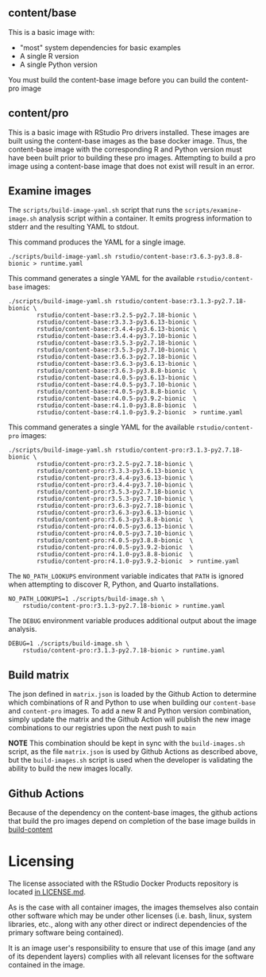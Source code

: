 ## content/base

This is a basic image with:

- "most" system dependencies for basic examples
- A single R version
- A single Python version

You must build the content-base image before you can build the content-pro image


## content/pro

This is a basic image with RStudio Pro drivers installed.  These images are built
using the content-base images as the base docker image. Thus, the content-base image
with the corresponding R and Python version must have been built prior to building
these pro images. Attempting to build a pro image using a content-base image that
does not exist will result in an error.


## Examine images

The `scripts/build-image-yaml.sh` script that runs the
`scripts/examine-image.sh` analysis script within a container. It emits
progress information to stderr and the resulting YAML to stdout.

This command produces the YAML for a single image.

```console
./scripts/build-image-yaml.sh rstudio/content-base:r3.6.3-py3.8.8-bionic > runtime.yaml
```

This command generates a single YAML for the available `rstudio/content-base` images:

```console
./scripts/build-image-yaml.sh rstudio/content-base:r3.1.3-py2.7.18-bionic \
		rstudio/content-base:r3.2.5-py2.7.18-bionic \
		rstudio/content-base:r3.3.3-py3.6.13-bionic \
		rstudio/content-base:r3.4.4-py3.6.13-bionic \
		rstudio/content-base:r3.4.4-py3.7.10-bionic \
		rstudio/content-base:r3.5.3-py2.7.18-bionic \
		rstudio/content-base:r3.5.3-py3.7.10-bionic \
		rstudio/content-base:r3.6.3-py2.7.18-bionic \
		rstudio/content-base:r3.6.3-py3.6.13-bionic \
		rstudio/content-base:r3.6.3-py3.8.8-bionic  \
		rstudio/content-base:r4.0.5-py3.6.13-bionic \
		rstudio/content-base:r4.0.5-py3.7.10-bionic \
		rstudio/content-base:r4.0.5-py3.8.8-bionic  \
		rstudio/content-base:r4.0.5-py3.9.2-bionic  \
		rstudio/content-base:r4.1.0-py3.8.8-bionic  \
		rstudio/content-base:r4.1.0-py3.9.2-bionic  > runtime.yaml
```
This command generates a single YAML for the available `rstudio/content-pro` images:

```console
./scripts/build-image-yaml.sh rstudio/content-pro:r3.1.3-py2.7.18-bionic \
		rstudio/content-pro:r3.2.5-py2.7.18-bionic \
		rstudio/content-pro:r3.3.3-py3.6.13-bionic \
		rstudio/content-pro:r3.4.4-py3.6.13-bionic \
		rstudio/content-pro:r3.4.4-py3.7.10-bionic \
		rstudio/content-pro:r3.5.3-py2.7.18-bionic \
		rstudio/content-pro:r3.5.3-py3.7.10-bionic \
		rstudio/content-pro:r3.6.3-py2.7.18-bionic \
		rstudio/content-pro:r3.6.3-py3.6.13-bionic \
		rstudio/content-pro:r3.6.3-py3.8.8-bionic  \
		rstudio/content-pro:r4.0.5-py3.6.13-bionic \
		rstudio/content-pro:r4.0.5-py3.7.10-bionic \
		rstudio/content-pro:r4.0.5-py3.8.8-bionic  \
		rstudio/content-pro:r4.0.5-py3.9.2-bionic  \
		rstudio/content-pro:r4.1.0-py3.8.8-bionic  \
		rstudio/content-pro:r4.1.0-py3.9.2-bionic  > runtime.yaml
```

The `NO_PATH_LOOKUPS` environment variable indicates that `PATH` is ignored
when attempting to discover R, Python, and Quarto installations.

```console
NO_PATH_LOOKUPS=1 ./scripts/build-image.sh \
    rstudio/content-pro:r3.1.3-py2.7.18-bionic > runtime.yaml
```

The `DEBUG` environment variable produces additional output about the image
analysis.

```console
DEBUG=1 ./scripts/build-image.sh \
    rstudio/content-pro:r3.1.3-py2.7.18-bionic > runtime.yaml
```

## Build matrix

The json defined in `matrix.json` is loaded by the Github Action to
determine which combinations of R and Python to use when building
our `content-base` and `content-pro` images. To add a new R and Python
version combination, simply update the matrix and the Github Action will publish
the new image combinations to our registries upon the next push to `main`

**NOTE** This combination should be kept in sync with the `build-images.sh` script, as the
file `matrix.json` is used by Github Actions as described above, but the `build-images.sh` script
is used when the developer is validating the ability to build the new images locally.

## Github Actions

Because of the dependency on the content-base images, the github actions that build the pro images
depend on completion of the base image builds in [build-content](../.github/workflows/build-content.yaml)

# Licensing

The license associated with the RStudio Docker Products repository is located [in LICENSE.md](https://github.com/rstudio/rstudio-docker-products/blob/main/LICENSE.md).

As is the case with all container images, the images themselves also contain other software which may be under other
licenses (i.e. bash, linux, system libraries, etc., along with any other direct or indirect dependencies of the primary
software being contained).

It is an image user's responsibility to ensure that use of this image (and any of its dependent layers) complies with
all relevant licenses for the software contained in the image.
